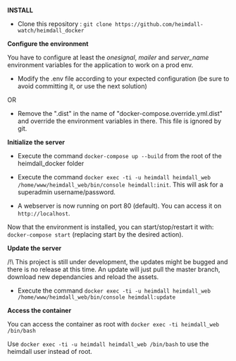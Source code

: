 **INSTALL**

* Clone this repository : `git clone https://github.com/heimdall-watch/heimdall_docker`

**Configure the environment**

You have to configure at least the _onesignal_, _mailer_ and _server_name_ environment variables for the application to work on a prod env.

* Modify the .env file according to your expected configuration (be sure to avoid committing it, or use the next solution)

OR

* Remove the ".dist" in the name of "docker-compose.override.yml.dist" and override the environment variables in there. This file is ignored by git.

**Initialize the server**

* Execute the command `docker-compose up --build` from the root of the heimdall_docker folder

* Execute the command `docker exec -ti -u heimdall heimdall_web /home/www/heimdall_web/bin/console heimdall:init`. This will ask for a superadmin username/password.

* A webserver is now running on port 80 (default). You can access it on `http://localhost`.

Now that the environment is installed, you can start/stop/restart it with: `docker-compose start` (replacing start by the desired action).

**Update the server**

/!\ This project is still under development, the updates might be bugged and there is no release at this time. An update will just pull the master branch, download new dependancies and reload the assets.

* Execute the command `docker exec -ti -u heimdall heimdall_web /home/www/heimdall_web/bin/console heimdall:update`

**Access the container**

You can access the container as root with `docker exec -ti heimdall_web /bin/bash`

Use `docker exec -ti -u heimdall heimdall_web /bin/bash` to use the heimdall user instead of root.
